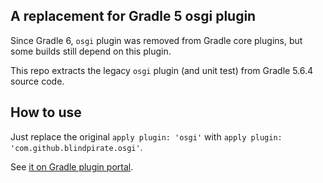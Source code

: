 ## A replacement for Gradle 5 osgi plugin

Since Gradle 6, `osgi` plugin was removed from Gradle core plugins, but some builds still depend on this plugin.

This repo extracts the legacy `osgi` plugin (and unit test) from Gradle 5.6.4 source code.

## How to use

Just replace the original `apply plugin: 'osgi'` with `apply plugin: 'com.github.blindpirate.osgi'`.

See [it on Gradle plugin portal](https://plugins.gradle.org/plugin/com.github.blindpirate.osgi). 

